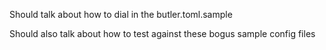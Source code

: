 Should talk about how to dial in the butler.toml.sample

Should also talk about how to test against these bogus sample config files
